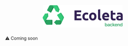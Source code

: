 <h1 align="center">
    <img alt="ecoleta-header" title="ecoleta" src="../.docs/backend.png" width="260px" />
</h1>

⚠ Coming soon